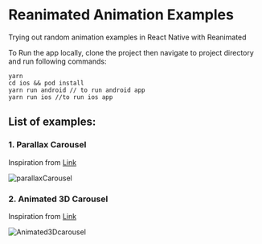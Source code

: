 # Reanimated Animation Examples
Trying out random animation examples in React Native with Reanimated

To Run the app locally, clone the project then navigate to project directory and run following commands:
```
yarn
cd ios && pod install
yarn run android // to run android app
yarn run ios //to run ios app
```


## List of examples:
### 1. Parallax Carousel
Inspiration from [Link](https://www.animatereactnative.com/post/react-native-parallax-carousel-%2B-worm-pagination)

![parallaxCarousel](https://github.com/jadonshubham/Reanimated-Animations-Examples/assets/93374747/90dac9ba-d56b-4404-a738-6d33df789249)


### 2. Animated 3D Carousel
Inspiration from [Link](https://www.animatereactnative.com/post/react-native-parallax-carousel-%2B-worm-pagination)

![Animated3Dcarousel](https://github.com/jadonshubham/Reanimated-Animations-Examples/assets/93374747/eed5839c-301e-4ae1-9b17-2ea31bbac6c6)
